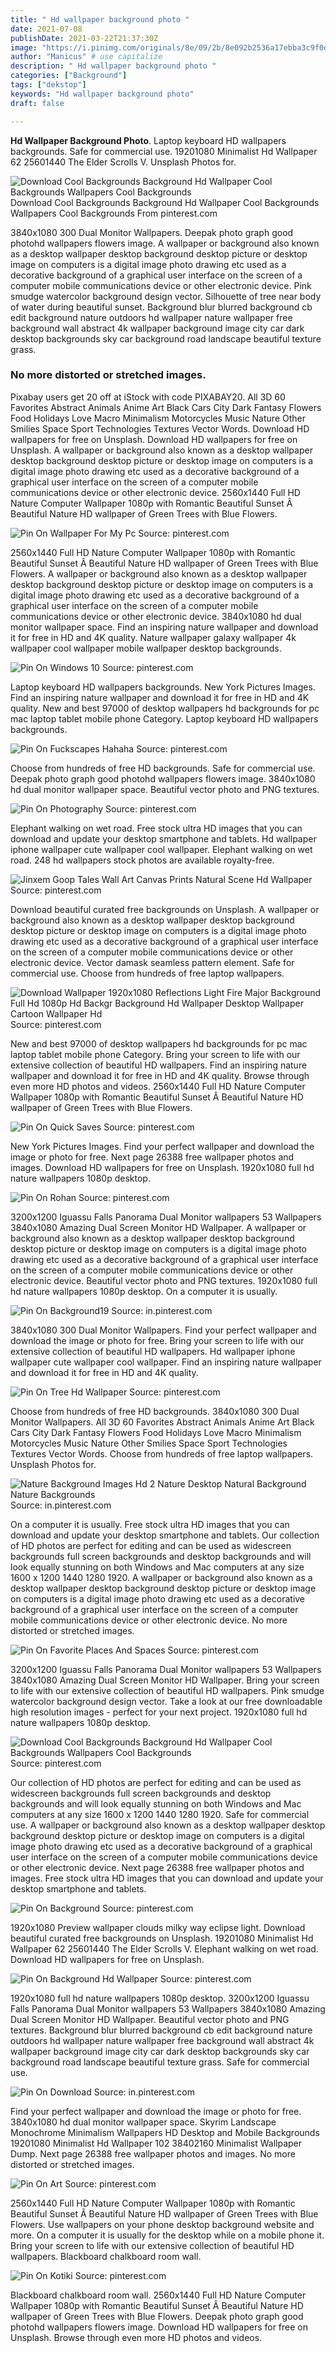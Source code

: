 ```yaml
---
title: " Hd wallpaper background photo "
date: 2021-07-08
publishDate: 2021-03-22T21:37:30Z
image: "https://i.pinimg.com/originals/8e/09/2b/8e092b2536a17ebba3c9f0d662eb0717.png"
author: "Manicus" # use capitalize
description: " Hd wallpaper background photo "
categories: ["Background"]
tags: ["dekstop"]
keywords: "Hd wallpaper background photo"
draft: false

---
```



**Hd Wallpaper Background Photo**. Laptop keyboard HD wallpapers backgrounds. Safe for commercial use. 19201080 Minimalist Hd Wallpaper 62 25601440 The Elder Scrolls V. Unsplash Photos for.

![Download Cool Backgrounds Background Hd Wallpaper Cool Backgrounds Wallpapers Cool Backgrounds](https://i.pinimg.com/originals/b4/bf/af/b4bfafa2dccc4cf3fe24f774b3f13b12.jpg "Download Cool Backgrounds Background Hd Wallpaper Cool Backgrounds Wallpapers Cool Backgrounds")
Download Cool Backgrounds Background Hd Wallpaper Cool Backgrounds Wallpapers Cool Backgrounds From pinterest.com


3840x1080 300 Dual Monitor Wallpapers. Deepak photo graph good photohd wallpapers flowers image. A wallpaper or background also known as a desktop wallpaper desktop background desktop picture or desktop image on computers is a digital image photo drawing etc used as a decorative background of a graphical user interface on the screen of a computer mobile communications device or other electronic device. Pink smudge watercolor background design vector. Silhouette of tree near body of water during beautiful sunset. Background blur blurred background cb edit background nature outdoors hd wallpaper nature wallpaper free background wall abstract 4k wallpaper background image city car dark desktop backgrounds sky car background road landscape beautiful texture grass.

### No more distorted or stretched images.

Pixabay users get 20 off at iStock with code PIXABAY20. All 3D 60 Favorites Abstract Animals Anime Art Black Cars City Dark Fantasy Flowers Food Holidays Love Macro Minimalism Motorcycles Music Nature Other Smilies Space Sport Technologies Textures Vector Words. Download HD wallpapers for free on Unsplash. Download HD wallpapers for free on Unsplash. A wallpaper or background also known as a desktop wallpaper desktop background desktop picture or desktop image on computers is a digital image photo drawing etc used as a decorative background of a graphical user interface on the screen of a computer mobile communications device or other electronic device. 2560x1440 Full HD Nature Computer Wallpaper 1080p with Romantic Beautiful Sunset Â Beautiful Nature HD wallpaper of Green Trees with Blue Flowers.


![Pin On Wallpaper For My Pc](https://i.pinimg.com/originals/bf/ae/3f/bfae3fa83ae7efd6b7b56c3df0fac9bf.jpg "Pin On Wallpaper For My Pc")
Source: pinterest.com

2560x1440 Full HD Nature Computer Wallpaper 1080p with Romantic Beautiful Sunset Â Beautiful Nature HD wallpaper of Green Trees with Blue Flowers. A wallpaper or background also known as a desktop wallpaper desktop background desktop picture or desktop image on computers is a digital image photo drawing etc used as a decorative background of a graphical user interface on the screen of a computer mobile communications device or other electronic device. 3840x1080 hd dual monitor wallpaper space. Find an inspiring nature wallpaper and download it for free in HD and 4K quality. Nature wallpaper galaxy wallpaper 4k wallpaper cool wallpaper mobile wallpaper desktop backgrounds.

![Pin On Windows 10](https://i.pinimg.com/originals/81/74/c1/8174c123d86cdf553dbf14fbfd9d6d57.jpg "Pin On Windows 10")
Source: pinterest.com

Laptop keyboard HD wallpapers backgrounds. New York Pictures Images. Find an inspiring nature wallpaper and download it for free in HD and 4K quality. New and best 97000 of desktop wallpapers hd backgrounds for pc mac laptop tablet mobile phone Category. Laptop keyboard HD wallpapers backgrounds.

![Pin On Fuckscapes Hahaha](https://i.pinimg.com/originals/2c/d0/3e/2cd03e7dbc799b4e31ae8cc1e92843f3.jpg "Pin On Fuckscapes Hahaha")
Source: pinterest.com

Choose from hundreds of free HD backgrounds. Safe for commercial use. Deepak photo graph good photohd wallpapers flowers image. 3840x1080 hd dual monitor wallpaper space. Beautiful vector photo and PNG textures.

![Pin On Photography](https://i.pinimg.com/564x/d6/1d/fe/d61dfea97ca56afd51cb74f795b6035e.jpg "Pin On Photography")
Source: pinterest.com

Elephant walking on wet road. Free stock ultra HD images that you can download and update your desktop smartphone and tablets. Hd wallpaper iphone wallpaper cute wallpaper cool wallpaper. Elephant walking on wet road. 248 hd wallpapers stock photos are available royalty-free.

![Jinxem Goop Tales Wall Art Canvas Prints Natural Scene Hd Wallpaper](https://i.pinimg.com/originals/d4/3e/37/d43e37b895658676e611a1c691e4f96c.jpg "Jinxem Goop Tales Wall Art Canvas Prints Natural Scene Hd Wallpaper")
Source: pinterest.com

Download beautiful curated free backgrounds on Unsplash. A wallpaper or background also known as a desktop wallpaper desktop background desktop picture or desktop image on computers is a digital image photo drawing etc used as a decorative background of a graphical user interface on the screen of a computer mobile communications device or other electronic device. Vector damask seamless pattern element. Safe for commercial use. Choose from hundreds of free laptop wallpapers.

![Download Wallpaper 1920x1080 Reflections Light Fire Major Background Full Hd 1080p Hd Backgr Background Hd Wallpaper Desktop Wallpaper Cartoon Wallpaper Hd](https://i.pinimg.com/originals/65/b6/12/65b612e0d97dd0776a9e2d5be63ac476.jpg "Download Wallpaper 1920x1080 Reflections Light Fire Major Background Full Hd 1080p Hd Backgr Background Hd Wallpaper Desktop Wallpaper Cartoon Wallpaper Hd")
Source: pinterest.com

New and best 97000 of desktop wallpapers hd backgrounds for pc mac laptop tablet mobile phone Category. Bring your screen to life with our extensive collection of beautiful HD wallpapers. Find an inspiring nature wallpaper and download it for free in HD and 4K quality. Browse through even more HD photos and videos. 2560x1440 Full HD Nature Computer Wallpaper 1080p with Romantic Beautiful Sunset Â Beautiful Nature HD wallpaper of Green Trees with Blue Flowers.

![Pin On Quick Saves](https://i.pinimg.com/474x/90/d6/3e/90d63e336ae453564d62b218b3742c2b.jpg "Pin On Quick Saves")
Source: pinterest.com

New York Pictures Images. Find your perfect wallpaper and download the image or photo for free. Next page 26388 free wallpaper photos and images. Download HD wallpapers for free on Unsplash. 1920x1080 full hd nature wallpapers 1080p desktop.

![Pin On Rohan](https://i.pinimg.com/474x/40/70/1f/40701fa9a138afc7d48bacd2fb8341fa.jpg "Pin On Rohan")
Source: pinterest.com

3200x1200 Iguassu Falls Panorama Dual Monitor wallpapers 53 Wallpapers 3840x1080 Amazing Dual Screen Monitor HD Wallpaper. A wallpaper or background also known as a desktop wallpaper desktop background desktop picture or desktop image on computers is a digital image photo drawing etc used as a decorative background of a graphical user interface on the screen of a computer mobile communications device or other electronic device. Beautiful vector photo and PNG textures. 1920x1080 full hd nature wallpapers 1080p desktop. On a computer it is usually.

![Pin On Background19](https://i.pinimg.com/originals/f8/7c/80/f87c804b8bfda255cac26090ac6cb80a.jpg "Pin On Background19")
Source: in.pinterest.com

3840x1080 300 Dual Monitor Wallpapers. Find your perfect wallpaper and download the image or photo for free. Bring your screen to life with our extensive collection of beautiful HD wallpapers. Hd wallpaper iphone wallpaper cute wallpaper cool wallpaper. Find an inspiring nature wallpaper and download it for free in HD and 4K quality.

![Pin On Tree Hd Wallpaper](https://i.pinimg.com/originals/b6/f3/e7/b6f3e744f00606f1bd8f888886bcfb45.jpg "Pin On Tree Hd Wallpaper")
Source: pinterest.com

Choose from hundreds of free HD backgrounds. 3840x1080 300 Dual Monitor Wallpapers. All 3D 60 Favorites Abstract Animals Anime Art Black Cars City Dark Fantasy Flowers Food Holidays Love Macro Minimalism Motorcycles Music Nature Other Smilies Space Sport Technologies Textures Vector Words. Choose from hundreds of free laptop wallpapers. Unsplash Photos for.

![Nature Background Images Hd 2 Nature Desktop Natural Background Nature Backgrounds](https://i.pinimg.com/originals/a4/96/c2/a496c2b6bc5d7cfe0e0674f6598c38ad.jpg "Nature Background Images Hd 2 Nature Desktop Natural Background Nature Backgrounds")
Source: in.pinterest.com

On a computer it is usually. Free stock ultra HD images that you can download and update your desktop smartphone and tablets. Our collection of HD photos are perfect for editing and can be used as widescreen backgrounds full screen backgrounds and desktop backgrounds and will look equally stunning on both Windows and Mac computers at any size 1600 x 1200 1440 1280 1920. A wallpaper or background also known as a desktop wallpaper desktop background desktop picture or desktop image on computers is a digital image photo drawing etc used as a decorative background of a graphical user interface on the screen of a computer mobile communications device or other electronic device. No more distorted or stretched images.

![Pin On Favorite Places And Spaces](https://i.pinimg.com/originals/b8/ac/f9/b8acf9b26a4cf51cdfa8f1dbbabc1d32.jpg "Pin On Favorite Places And Spaces")
Source: pinterest.com

3200x1200 Iguassu Falls Panorama Dual Monitor wallpapers 53 Wallpapers 3840x1080 Amazing Dual Screen Monitor HD Wallpaper. Bring your screen to life with our extensive collection of beautiful HD wallpapers. Pink smudge watercolor background design vector. Take a look at our free downloadable high resolution images - perfect for your next project. 1920x1080 full hd nature wallpapers 1080p desktop.

![Download Cool Backgrounds Background Hd Wallpaper Cool Backgrounds Wallpapers Cool Backgrounds](https://i.pinimg.com/originals/b4/bf/af/b4bfafa2dccc4cf3fe24f774b3f13b12.jpg "Download Cool Backgrounds Background Hd Wallpaper Cool Backgrounds Wallpapers Cool Backgrounds")
Source: pinterest.com

Our collection of HD photos are perfect for editing and can be used as widescreen backgrounds full screen backgrounds and desktop backgrounds and will look equally stunning on both Windows and Mac computers at any size 1600 x 1200 1440 1280 1920. Safe for commercial use. A wallpaper or background also known as a desktop wallpaper desktop background desktop picture or desktop image on computers is a digital image photo drawing etc used as a decorative background of a graphical user interface on the screen of a computer mobile communications device or other electronic device. Next page 26388 free wallpaper photos and images. Free stock ultra HD images that you can download and update your desktop smartphone and tablets.

![Pin On Background](https://i.pinimg.com/originals/af/ab/46/afab469eda1d67850271f5df099c7208.jpg "Pin On Background")
Source: pinterest.com

1920x1080 Preview wallpaper clouds milky way eclipse light. Download beautiful curated free backgrounds on Unsplash. 19201080 Minimalist Hd Wallpaper 62 25601440 The Elder Scrolls V. Elephant walking on wet road. Download HD wallpapers for free on Unsplash.

![Pin On Background Hd Wallpaper](https://i.pinimg.com/originals/3e/c6/19/3ec619d9f96fc07327173610e2246f94.jpg "Pin On Background Hd Wallpaper")
Source: pinterest.com

1920x1080 full hd nature wallpapers 1080p desktop. 3200x1200 Iguassu Falls Panorama Dual Monitor wallpapers 53 Wallpapers 3840x1080 Amazing Dual Screen Monitor HD Wallpaper. Beautiful vector photo and PNG textures. Background blur blurred background cb edit background nature outdoors hd wallpaper nature wallpaper free background wall abstract 4k wallpaper background image city car dark desktop backgrounds sky car background road landscape beautiful texture grass. Safe for commercial use.

![Pin On Download](https://i.pinimg.com/originals/e2/0a/3e/e20a3ef3bebfcaae762f7a0735136b0f.jpg "Pin On Download")
Source: in.pinterest.com

Find your perfect wallpaper and download the image or photo for free. 3840x1080 hd dual monitor wallpaper space. Skyrim Landscape Monochrome Minimalism Wallpapers HD Desktop and Mobile Backgrounds 19201080 Minimalist Hd Wallpaper 102 38402160 Minimalist Wallpaper Dump. Next page 26388 free wallpaper photos and images. No more distorted or stretched images.

![Pin On Art](https://i.pinimg.com/originals/b5/0d/04/b50d047eee820e69917f87de2ee6932f.jpg "Pin On Art")
Source: pinterest.com

2560x1440 Full HD Nature Computer Wallpaper 1080p with Romantic Beautiful Sunset Â Beautiful Nature HD wallpaper of Green Trees with Blue Flowers. Use wallpapers on your phone desktop background website and more. On a computer it is usually for the desktop while on a mobile phone it. Bring your screen to life with our extensive collection of beautiful HD wallpapers. Blackboard chalkboard room wall.

![Pin On Kotiki](https://i.pinimg.com/originals/8e/09/2b/8e092b2536a17ebba3c9f0d662eb0717.png "Pin On Kotiki")
Source: pinterest.com

Blackboard chalkboard room wall. 2560x1440 Full HD Nature Computer Wallpaper 1080p with Romantic Beautiful Sunset Â Beautiful Nature HD wallpaper of Green Trees with Blue Flowers. Deepak photo graph good photohd wallpapers flowers image. Download HD wallpapers for free on Unsplash. Browse through even more HD photos and videos.

